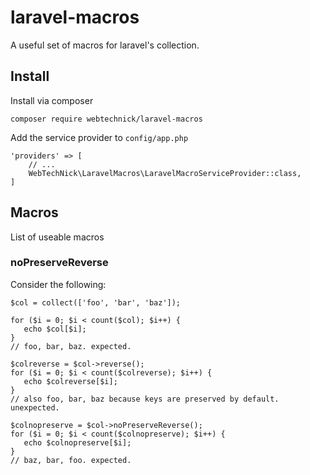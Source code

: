 # laravel-macros

A useful set of macros for laravel's collection.

## Install

Install via composer

`composer require webtechnick/laravel-macros`

Add the service provider to `config/app.php`

```
'providers' => [
    // ...
    WebTechNick\LaravelMacros\LaravelMacroServiceProvider::class,
]
```

## Macros

List of useable macros

### noPreserveReverse

Consider the following:

```
$col = collect(['foo', 'bar', 'baz']);

for ($i = 0; $i < count($col); $i++) {
   echo $col[$i];
}
// foo, bar, baz. expected.

$colreverse = $col->reverse();
for ($i = 0; $i < count($colreverse); $i++) {
   echo $colreverse[$i];
}
// also foo, bar, baz because keys are preserved by default. unexpected.

$colnopreserve = $col->noPreserveReverse();
for ($i = 0; $i < count($colnopreserve); $i++) {
   echo $colnopreserve[$i];
}
// baz, bar, foo. expected.
```



